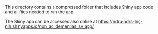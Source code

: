 This directory contains a compressed folder that includes Shiny app code and all files needed to run the app.

The Shiny app can be accessed also online at https://ndru-ndrs-lng-nih.shinyapps.io/non_ad_dementias_sv_app/
